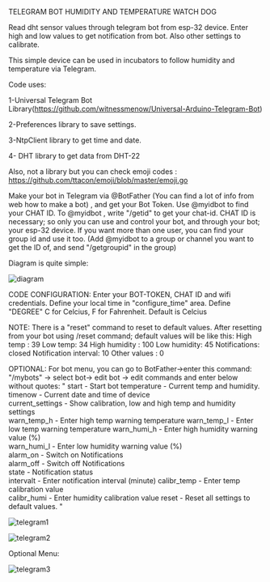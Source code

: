  TELEGRAM BOT HUMIDITY AND TEMPERATURE WATCH DOG

Read dht sensor values through telegram bot from esp-32 device. Enter high and low values to get notification from bot. Also other settings to calibrate.

This simple device can be used in incubators to follow humidity and temperature via Telegram.



Code uses:

  1-Universal Telegram Bot Library(https://github.com/witnessmenow/Universal-Arduino-Telegram-Bot)
	
  2-Preferences library to save settings.
	
  3-NtpClient library to get time and date.
	
  4- DHT library to get data from DHT-22
	
  Also, not a library but you can check emoji codes : https://github.com/ttacon/emoji/blob/master/emoji.go


Make your bot in Telegram via @BotFather (You can find a lot of info from web how to make a bot) , and get your Bot Token. Use @myidbot to find your CHAT ID. To @myidbot , write "/getid" to get your chat-id.
CHAT ID is necessary; so only you can use and control your bot, and through your bot; your esp-32 device.
If you want more than one user, you can find your group id and use it too. (Add @myidbot to a group or channel you want to get the ID of, and send "/getgroupid" in the group)

Diagram is quite simple:


![diagram](https://github.com/eminokkol/telegram-dht-dog/assets/141066897/716decd4-eb99-416a-b369-4d8305f2826f)


CODE CONFIGURATION:
Enter your BOT-TOKEN, CHAT ID and wifi credentials. Define your local time in "configure_time" area.
Define "DEGREE" C for Celcius, F for Fahrenheit. Default is Celcius

NOTE: There is a "reset" command to reset to default values. After resetting from your bot using /reset command; default values will be like this:
High temp : 39
Low temp: 34
High humidity : 100
Low humidity: 45
Notifications: closed
Notification interval: 10
Other values : 0

OPTIONAL:
For bot menu, you can go to BotFather->enter this command:  "/mybots" -> select bot-> edit bot -> edit commands 
and enter below without quotes:
"
start - Start bot
temperature - Current temp and humidity.   
timenow - Current date and time of device   
current_settings - Show calibration, low and high temp and humidity settings  
warn_temp_h - Enter high temp warning temperature
warn_temp_l - Enter low temp warning temperature
warn_humi_h - Enter high humidity warning value (%)  
warn_humi_l - Enter low humidity warning value (%)  
alarm_on - Switch on Notifications  
alarm_off - Switch off Notifications  
state - Notification status  
intervalt - Enter notification interval (minute) 
calibr_temp - Enter temp calibration value  
calibr_humi - Enter humidity calibration value 
reset - Reset all settings to default values. 
"

![telegram1](https://github.com/eminokkol/telegram-dht-dog/assets/141066897/3e95ed52-b136-44a2-8c46-d1704e6c9a19)

![telegram2](https://github.com/eminokkol/telegram-dht-dog/assets/141066897/b200ec09-afb3-4066-acd7-3458763493d5)

Optional Menu:

![telegram3](https://github.com/eminokkol/telegram-dht-dog/assets/141066897/48cd8e84-5b6a-403d-b2b4-e00402b8d693)
